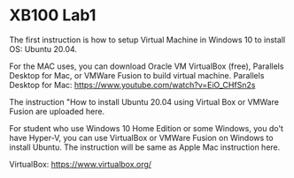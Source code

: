 # XB100 Lab1

The first instruction is how to setup Virtual Machine in Windows 10 to install OS: Ubuntu 20.04.

For the MAC uses, you can download Oracle VM VirtualBox (free), Parallels Desktop for Mac, or VMWare Fusion to build virtual machine. 
Parallels Desktop for Mac: https://www.youtube.com/watch?v=EiO_CHfSn2s

The instruction "How to install Ubuntu 20.04 using Virtual Box or VMWare Fusion are uploaded here. 

For student who use Windows 10 Home Edition or some Windows, you do't have Hyper-V, you can use VirtualBox or VMWare Fusion on Windows to install Ubuntu. The instruction will be same as Apple Mac instruction here.

VirtualBox:  https://www.virtualbox.org/

